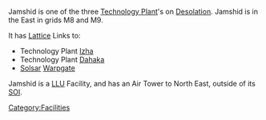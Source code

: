 Jamshid is one of the three [Technology
Plant](Technology_Plant.md)'s on
[Desolation](Desolation.md). Jamshid is in the East in grids M8
and M9.

It has [Lattice](Lattice.md) Links to:

- Technology Plant [Izha](Izha.md)
- Technology Plant [Dahaka](Dahaka.md)
- [Solsar](Solsar.md) [Warpgate](Warpgate.md)

Jamshid is a [LLU](Lattice_Logic_Unit.md) Facility, and has an Air Tower to
North East, outside of its [SOI](Sphere_of_Influence.md).

[Category:Facilities](Category:Facilities.md)
